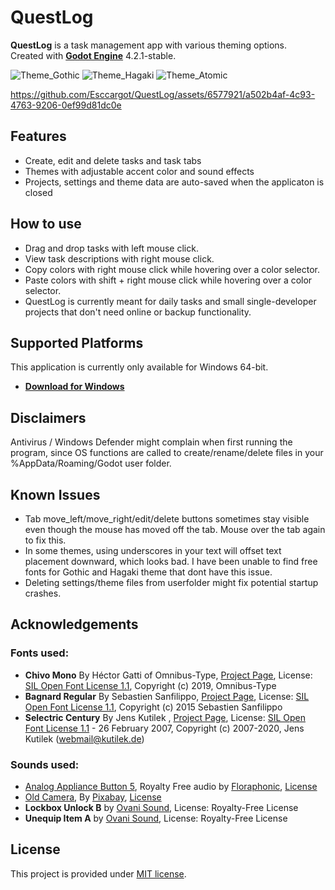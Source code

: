 # QuestLog

**QuestLog** is a task management app with various theming options.\
Created with **[Godot Engine](https://godotengine.org)** 4.2.1-stable.

![Theme_Gothic](https://github.com/Esccargot/QuestLog/assets/6577921/eae843f2-cd10-4068-b1ed-b3fd511db737)
![Theme_Hagaki](https://github.com/Esccargot/QuestLog/assets/6577921/415e9361-4e26-4429-8830-3f2de85e6520)
![Theme_Atomic](https://github.com/Esccargot/QuestLog/assets/6577921/e5d69bce-3086-49a1-9a81-fd6ae8899ad8)

https://github.com/Esccargot/QuestLog/assets/6577921/a502b4af-4c93-4763-9206-0ef99d81dc0e

## Features

- Create, edit and delete tasks and task tabs
- Themes with adjustable accent color and sound effects
- Projects, settings and theme data are auto-saved when the applicaton is closed 

## How to use

- Drag and drop tasks with left mouse click.
- View task descriptions with right mouse click.
- Copy colors with right mouse click while hovering over a color selector.
- Paste colors with shift + right mouse click while hovering over a color selector.
- QuestLog is currently meant for daily tasks and small single-developer projects that don't need online or backup functionality.

## Supported Platforms
This application is currently only available for Windows 64-bit.
* **[Download for Windows](https://github.com/Esccargot/QuestLog/releases/tag/v1.0.0)**

## Disclaimers

Antivirus / Windows Defender might complain when first running the program, since OS functions are called to create/rename/delete files in your %AppData/Roaming/Godot user folder.

## Known Issues

- Tab move_left/move_right/edit/delete buttons sometimes stay visible even though the mouse has moved off the tab. Mouse over the tab again to fix this.
- In some themes, using underscores in your text will offset text placement downward, which looks bad. I have been unable to find free fonts for Gothic and Hagaki theme that dont have this issue.
- Deleting settings/theme files from userfolder might fix potential startup crashes.

## Acknowledgements

### Fonts used:
- **Chivo Mono** By Héctor Gatti of Omnibus-Type, [Project Page](https://github.com/Omnibus-Type/Chivo), License: [SIL Open Font License 1.1](https://openfontlicense.org/open-font-license-official-text), Copyright (c) 2019, Omnibus-Type
- **Bagnard Regular** By Sebastien Sanfilippo, [Project Page](https://github.com/sebsan/Bagnard), License: [SIL Open Font License 1.1](https://openfontlicense.org/open-font-license-official-text), Copyright (c) 2015 Sebastien Sanfilippo
- **Selectric Century** By Jens Kutilek , [Project Page](https://github.com/jenskutilek/quarantine-fonts), License: [SIL Open Font License 1.1](https://openfontlicense.org/open-font-license-official-text) - 26 February 2007, Copyright (c) 2007-2020, Jens Kutilek (webmail@kutilek.de)

### Sounds used:
- [Analog Appliance Button 5](https://pixabay.com/da/sound-effects/analog-appliance-button-5-185280), Royalty Free audio by [Floraphonic](https://www.floraphonic.com), [License](https://pixabay.com/da/service/license-summary)
- [Old Camera](https://pixabay.com/da/sound-effects/old-camera-80949), By [Pixabay](https://pixabay.com),  [License](https://pixabay.com/da/service/license-summary/)
- **Lockbox Unlock B** by [Ovani Sound](https://ovanisound.com), License: Royalty-Free License
- **Unequip Item A** by [Ovani Sound](https://ovanisound.com), License: Royalty-Free License

## License

This project is provided under [MIT license](LICENSE).
